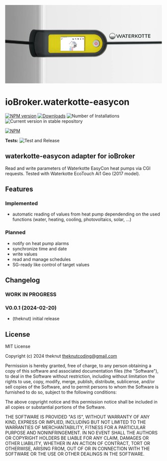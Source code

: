 ![Logo](docs/banner.jpg)

# ioBroker.waterkotte-easycon

[![NPM version](https://img.shields.io/npm/v/iobroker.waterkotte-easycon.svg)](https://www.npmjs.com/package/iobroker.waterkotte-easycon)
[![Downloads](https://img.shields.io/npm/dm/iobroker.waterkotte-easycon.svg)](https://www.npmjs.com/package/iobroker.waterkotte-easycon)
![Number of Installations](https://iobroker.live/badges/waterkotte-easycon-installed.svg)
![Current version in stable repository](https://iobroker.live/badges/waterkotte-easycon-stable.svg)

[![NPM](https://nodei.co/npm/iobroker.waterkotte-easycon.png?downloads=true)](https://nodei.co/npm/iobroker.waterkotte-easycon/)

**Tests:** ![Test and Release](https://github.com/theknut/ioBroker.waterkotte-easycon/workflows/Test%20and%20Release/badge.svg)

## waterkotte-easycon adapter for ioBroker

Read and write parameters of Waterkotte EasyCon heat pumps via CGI requests. Tested with Waterkotte EcoTouch Ai1 Geo (2017 model).

## Features

### Implemented

-   automatic reading of values from heat pump dependending on the used functions (water, heating, cooling, photovoltaics, solar, ...)

### Planned

-   notify on heat pump alarms
-   synchronize time and date
-   write values
-   read and manage schedules
-   SG-ready like control of target values

## Changelog

<!--
    Placeholder for the next version (at the beginning of the line):
    ### **WORK IN PROGRESS**
-->

### **WORK IN PROGRESS**

### V0.0.1 (2024-02-20)

-   (theknut) initial release

## License

MIT License

Copyright (c) 2024 theknut <theknutcoding@gmail.com>

Permission is hereby granted, free of charge, to any person obtaining a copy
of this software and associated documentation files (the "Software"), to deal
in the Software without restriction, including without limitation the rights
to use, copy, modify, merge, publish, distribute, sublicense, and/or sell
copies of the Software, and to permit persons to whom the Software is
furnished to do so, subject to the following conditions:

The above copyright notice and this permission notice shall be included in all
copies or substantial portions of the Software.

THE SOFTWARE IS PROVIDED "AS IS", WITHOUT WARRANTY OF ANY KIND, EXPRESS OR
IMPLIED, INCLUDING BUT NOT LIMITED TO THE WARRANTIES OF MERCHANTABILITY,
FITNESS FOR A PARTICULAR PURPOSE AND NONINFRINGEMENT. IN NO EVENT SHALL THE
AUTHORS OR COPYRIGHT HOLDERS BE LIABLE FOR ANY CLAIM, DAMAGES OR OTHER
LIABILITY, WHETHER IN AN ACTION OF CONTRACT, TORT OR OTHERWISE, ARISING FROM,
OUT OF OR IN CONNECTION WITH THE SOFTWARE OR THE USE OR OTHER DEALINGS IN THE
SOFTWARE.
